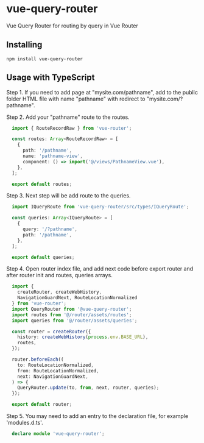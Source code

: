 # vue-query-router
Vue Query Router for routing by query in Vue Router

## Installing

`npm install vue-query-router`

## Usage with TypeScript

Step 1.
If you need to add page at "mysite.com/pathname",
add to the public folder HTML file with name "pathname"
with redirect to "mysite.com/?pathname".

Step 2.
Add your "pathname" route to the routes.

```ts
  import { RouteRecordRaw } from 'vue-router';

  const routes: Array<RouteRecordRaw> = [
    {
      path: '/pathname',
      name: 'pathname-view',
      component: () => import('@/views/PathnameView.vue'),
    },
  ];

  export default routes;
```

Step 3.
Next step will be add route to the queries.

```ts
  import IQueryRoute from 'vue-query-router/src/types/IQueryRoute';

  const queries: Array<IQueryRoute> = [
    {
      query: '/?pathname',
      path: '/pathname',
    },
  ];

  export default queries;
```

Step 4.
Open router index file, and add next code before export router
and after router init and routes, queries arrays.

```ts
  import {
    createRouter, createWebHistory,
    NavigationGuardNext, RouteLocationNormalized
  } from 'vue-router';
  import QueryRouter from '@vue-query-router';
  import routes from '@/router/assets/routes';
  import queries from '@/router/assets/queries';

  const router = createRouter({
    history: createWebHistory(process.env.BASE_URL),
    routes,
  });

  router.beforeEach((
    to: RouteLocationNormalized,
    from: RouteLocationNormalized,
    next: NavigationGuardNext,
  ) => {
    QueryRouter.update(to, from, next, router, queries);
  });

  export default router;
```

Step 5.
You may need to add an entry to the declaration file, for example 'modules.d.ts'.

```ts
  declare module 'vue-query-router';
```
